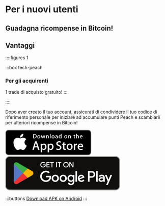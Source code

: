 # Per i nuovi utenti
## Guadagna ricompense in Bitcoin!

## Vantaggi
::::figures 1

:::box tech-peach
### Per gli acquirenti
1 trade di acquisto gratuito!
:::


::::

Dopo aver creato il tuo account, assicurati di condividere il tuo codice di riferimento personale per iniziare ad accumulare punti Peach e scambiarli per ulteriori ricompense in Bitcoin!

<div>
  <div class="md:flex items-center justify-center">
    <a href="https://testflight.apple.com/join/wfSPFEWG"><img class="h-180px md:h-90px" src="/img/home/download-on-the-app-store.svg" alt="Download on the Apple Store"></a>
    <a class="md:ml-4" href="https://play.google.com/store/apps/details?id=com.peachbitcoin.peach.mainnet"><img class="h-180px md:h-90px" src="/img/home/get-it-on-google-play.svg" alt="Get it on Google Play"></a>
  </div>

  :::buttons
  [Download APK on Android](/apk/)
  :::

</div>
